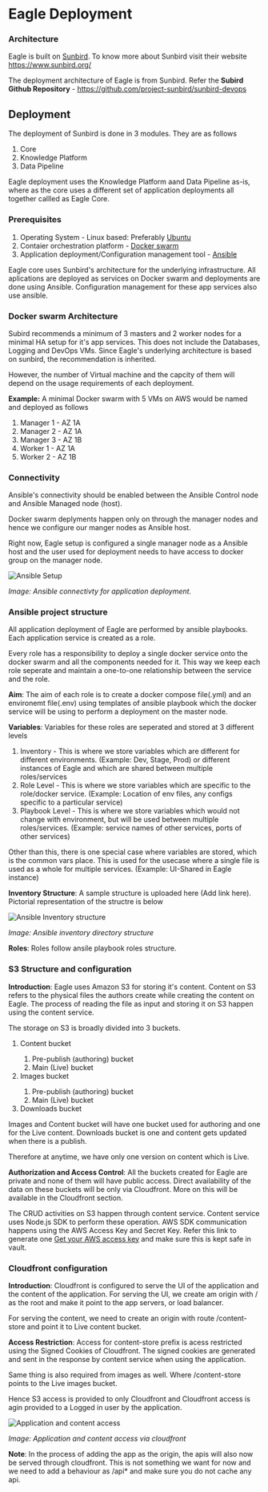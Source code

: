 # Eagle Deployment

### Architecture

Eagle is built on [Sunbird](https://www.sunbird.org/ "Sunbird"). To know more about Sunbird visit their website https://www.sunbird.org/

The deployment architecture of Eagle is from Sunbird. Refer the __Subird Github Repository__ - https://github.com/project-sunbird/sunbird-devops

## Deployment
The deployment of Sunbird is done in 3 modules. They are as follows
  1. Core
  2. Knowledge Platform
  3. Data Pipeline

Eagle deployment uses the Knowledge Platform aand Data Pipeline as-is, where as the core uses a different set of application deployments all together callled as Eagle Core.

### Prerequisites
  1. Operating System - Linux based: Preferably [Ubuntu](https://ubuntu.com/)
  2. Contaier orchestration platform - [Docker swarm](https://docs.docker.com/engine/swarm/)
  3. Application deployment/Configuration management tool - [Ansible](https://www.ansible.com/)

Eagle core uses Sunbird's architecture for the underlying infrastructure. All aplications are deployed as services on Docker swarm and deployments are done using Ansible. Configuration management for these app services also use ansible.

### Docker swarm Architecture
Subird recommends a minimum of 3 masters and 2 worker nodes for a minimal HA setup for it's app services. This does not include the Databases, Logging and DevOps VMs.
Since Eagle's underlying architecture is based on sunbird, the recommendation is inherited.

However, the number of Virtual machine and the capcity of them will depend on the usage requirements of each deployment.

__Example:__
A minimal Docker swarm with 5 VMs on AWS would be named and deployed as follows
  1. Manager 1 - AZ 1A
  2. Manager 2 - AZ 1A
  3. Manager 3 - AZ 1B
  4. Worker 1 - AZ 1A
  5. Worker 2 - AZ 1B

### Connectivity
Ansible's connectivity should be enabled between the Ansible Control node and Ansible Managed node (host).

Docker swarm deplyments happen only on through the manager nodes and hence we configure our manger nodes as Ansible host.

Right now, Eagle setup is configured  a single manager node as a Ansible host and the user used for deployment needs to have access to docker group on the manager node.

![Ansible Setup](images/ansible.PNG)

_Image: Ansible connectivty for application deployment._

### Ansible project structure
All application deployment of Eagle are performed by ansible playbooks. Each application service is created as a role.

Every role has a responsibility to deploy a single docker service onto the docker swarm and all the components needed for it. This way we keep each role seperate and maintain a one-to-one relationship between the service and the role.

__Aim__:
  The aim of each role is to create a docker compose file(.yml) and an environemt file(.env) using templates of ansible playbook which the docker service will be using to perform a deployment on the master node.

__Variables__:
  Variables for these roles are seperated and stored at 3 different levels
  1. Inventory - This is where we store variables which are different for different environments. (Example: Dev, Stage, Prod) or different instances of Eagle and which are shared between multiple roles/services
  2. Role Level - This is where we store variables which are specific to the role/docker service. (Example: Location of env files, any configs specific to a particular service)
  3. Playbook Level - This is where we store variables which would not change with environment, but will be used between multiple roles/services. (Example: service names of other services, ports of other services)

  Other than this, there is one special case where variables are stored, which is the common vars place. This is used for the usecase where a single file is used as a whole for multiple services. (Example: UI-Shared in Eagle instance)

__Inventory Structure__:
  A sample structure is uploaded here (Add link here). Pictorial representation of the structre is below  

  ![Ansible Inventory structure](images/folder_structure.png)

  _Image: Ansible inventory directory structure_

__Roles__:
  Roles follow ansile playbook roles structure.

### S3 Structure and configuration
__Introduction__:
Eagle uses Amazon S3 for storing it's content. Content on S3 refers to the physical files the authors create while creating the content on Eagle. The process of reading the file as input and storing it on S3 happen using the content service.

The storage on S3 is broadly divided into 3 buckets.
  <ol>
    <li>Content bucket</li>
    <ol>
      <li>Pre-publish (authoring) bucket</li>
      <li>Main (Live) bucket</li>
    </ol>
    <li>Images bucket</li>
    <ol>
      <li>Pre-publish (authoring) bucket</li>
      <li>Main (Live) bucket</li>
    </ol>
    <li>Downloads bucket</li>
  </ol>
Images and Content bucket will have one bucket used for authoring and one for the Live content.
Downloads bucket is one and content gets updated when there is a publish.

Therefore at anytime, we have only one version on content which is Live.

__Authorization and Access Control__:
All the buckets created for Eagle are private and none of them will have public access. Direct availability of the data on these buckets will be only via Cloudfront. More on this will be available in the Cloudfront section.

The CRUD activities on S3 happen through content service. Content service uses Node.js SDK to perform these operation. AWS SDK communication happens using the AWS Access Key and Secret Key. Refer this link to generate one [Get your AWS access key](https://aws.amazon.com/premiumsupport/knowledge-center/create-access-key/) and make sure this is kept safe in vault.

### Cloudfront configuration
__Introduction__:
Cloudfront is configured to serve the UI of the application and the content of the application. For serving the UI, we create am origin with / as the root and make it point to the app servers, or load balancer.

For serving the content, we need to create an origin with route /content-store and point it to Live content bucket.

__Access Restriction__:
Access for content-store prefix is acess restricted using the Signed Cookies of Cloudfront. The signed cookies are generated and sent in the response by content service when using the application.

Same thing is also required from images as well. Where /content-store points to the Live images bucket.

Hence S3 access is provided to only Cloudfront and Cloudfront access is agin provided to a Logged in user by the application.

![Application and content access](images/s3andcloudfront.png)

_Image: Application and content access via cloudfront_

__Note__: In the process of adding the app as the origin, the apis will also now be served through cloudfront. This is not something we want for now and we need to add a behaviour as /api* and make sure you do not cache any api.